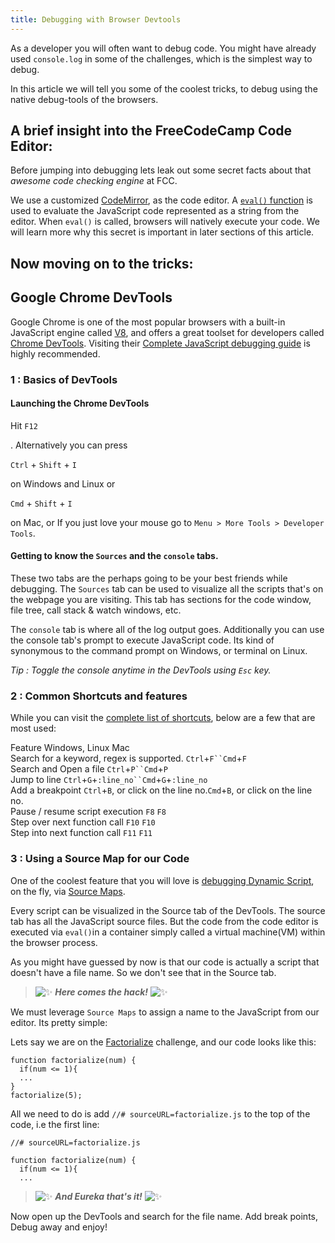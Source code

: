 ```yaml
---
title: Debugging with Browser Devtools
---
```

As a developer you will often want to debug code. You might have already used `console.log` in some of the challenges, which is the simplest way to debug.

In this article we will tell you some of the coolest tricks, to debug using the native debug-tools of the browsers.

## A brief insight into the FreeCodeCamp Code Editor:

Before jumping into debugging lets leak out some secret facts about that _awesome code checking engine_ at FCC.

We use a customized <a href='http://codemirror.net/mode/javascript/index.html' target='_blank' rel='nofollow'>CodeMirror</a>, as the code editor. A <a href='https://developer.mozilla.org/en-US/docs/Web/JavaScript/Reference/Global_Objects/eval' target='_blank' rel='nofollow'>`eval()` function</a> is used to evaluate the JavaScript code represented as a string from the editor. When `eval()` is called, browsers will natively execute your code. We will learn more why this secret is important in later sections of this article.

## Now moving on to the tricks:

## Google Chrome DevTools

Google Chrome is one of the most popular browsers with a built-in JavaScript engine called <a href='https://developers.google.com/v8/' target='_blank' rel='nofollow'>V8</a>, and offers a great toolset for developers called <a href='https://developer.chrome.com/devtools' target='_blank' rel='nofollow'>Chrome DevTools</a>. Visiting their <a href='https://developer.chrome.com/devtools/docs/javascript-debugging' target='_blank' rel='nofollow'>Complete JavaScript debugging guide</a> is highly recommended.

### 1 : Basics of DevTools

#### Launching the Chrome DevTools

Hit `F12`

. Alternatively you can press

`Ctrl` + `Shift` + `I`

on Windows and Linux or

`Cmd` + `Shift` + `I`

on Mac, or If you just love your mouse go to `Menu > More Tools > Developer Tools`.

#### Getting to know the `Sources` and the `console` tabs.

These two tabs are the perhaps going to be your best friends while debugging. The `Sources` tab can be used to visualize all the scripts that's on the webpage you are visiting. This tab has sections for the code window, file tree, call stack & watch windows, etc.

The `console` tab is where all of the log output goes. Additionally you can use the console tab's prompt to execute JavaScript code. Its kind of synonymous to the command prompt on Windows, or terminal on Linux.

_Tip : Toggle the console anytime in the DevTools using `Esc` key._

### 2 : Common Shortcuts and features

While you can visit the <a href='https://developers.google.com/web/tools/chrome-devtools/iterate/inspect-styles/shortcuts' target='_blank' rel='nofollow'>complete list of shortcuts</a>, below are a few that are most used:

Feature Windows, Linux Mac  
Search for a keyword, regex is supported. `Ctrl`+`F``Cmd`+`F`  
Search and Open a file `Ctrl`+`P``Cmd`+`P`  
Jump to line `Ctrl`+`G`+`:line_no``Cmd`+`G`+`:line_no`  
Add a breakpoint `Ctrl`+`B`, or click on the line no.`Cmd`+`B`, or click on the line no.  
Pause / resume script execution `F8` `F8`  
Step over next function call `F10` `F10`  
Step into next function call `F11` `F11`

### 3 : Using a Source Map for our Code

One of the coolest feature that you will love is <a href='https://developer.chrome.com/devtools/docs/javascript-debugging#breakpoints-dynamic-javascript' target='_blank' rel='nofollow'>debugging Dynamic Script</a>, on the fly, via <a href='https://developer.chrome.com/devtools/docs/javascript-debugging#source-maps' target='_blank' rel='nofollow'>Source Maps</a>.

Every script can be visualized in the Source tab of the DevTools. The source tab has all the JavaScript source files. But the code from the code editor is executed via `eval()`in a container simply called a virtual machine(VM) within the browser process.

As you might have guessed by now is that our code is actually a script that doesn't have a file name. So we don't see that in the Source tab.

> ![:sparkles:](//forum.freecodecamp.com/images/emoji/emoji_one/sparkles.png?v=2 ":sparkles:") **_Here comes the hack!_** ![:sparkles:](//forum.freecodecamp.com/images/emoji/emoji_one/sparkles.png?v=2 ":sparkles:")

We must leverage `Source Maps` to assign a name to the JavaScript from our editor. Its pretty simple:

Lets say we are on the <a href='https://www.freecodecamp.com/challenges/factorialize-a-number' target='_blank' rel='nofollow'>Factorialize</a> challenge, and our code looks like this:

    function factorialize(num) {
      if(num <= 1){
      ...
    }
    factorialize(5);

All we need to do is add `//# sourceURL=factorialize.js` to the top of the code, i.e the first line:

    //# sourceURL=factorialize.js

    function factorialize(num) {
      if(num <= 1){
      ...

> ![:sparkles:](//forum.freecodecamp.com/images/emoji/emoji_one/sparkles.png?v=2 ":sparkles:") **_And Eureka that's it!_** ![:sparkles:](//forum.freecodecamp.com/images/emoji/emoji_one/sparkles.png?v=2 ":sparkles:")

Now open up the DevTools and search for the file name. Add break points, Debug away and enjoy!